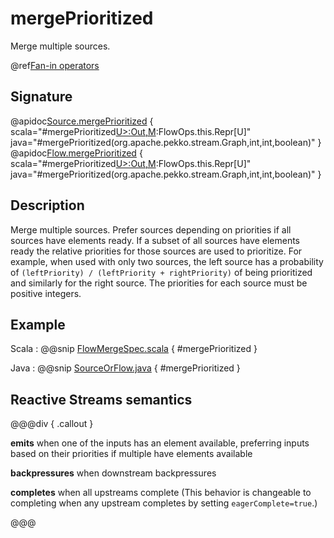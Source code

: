# mergePrioritized

Merge multiple sources.

@ref[Fan-in operators](../index.md#fan-in-operators)

## Signature

@apidoc[Source.mergePrioritized](Source) { scala="#mergePrioritized[U&gt;:Out,M](that:org.apache.pekko.stream.Graph[org.apache.pekko.stream.SourceShape[U],M],leftPriority:Int,rightPriority:Int,eagerComplete:Boolean):FlowOps.this.Repr[U]" java="#mergePrioritized(org.apache.pekko.stream.Graph,int,int,boolean)" }
@apidoc[Flow.mergePrioritized](Flow) { scala="#mergePrioritized[U&gt;:Out,M](that:org.apache.pekko.stream.Graph[org.apache.pekko.stream.SourceShape[U],M],leftPriority:Int,rightPriority:Int,eagerComplete:Boolean):FlowOps.this.Repr[U]" java="#mergePrioritized(org.apache.pekko.stream.Graph,int,int,boolean)" }

## Description

Merge multiple sources. Prefer sources depending on priorities if all sources have elements ready. If a subset of all
sources have elements ready the relative priorities for those sources are used to prioritize. For example, when used 
with only two sources, the left source has a probability of `(leftPriority) / (leftPriority + rightPriority)` of being 
prioritized and similarly for the right source. The priorities for each source must be positive integers. 

## Example
Scala
:   @@snip [FlowMergeSpec.scala](/stream-tests/src/test/scala/org/apache/pekko/stream/scaladsl/FlowMergeSpec.scala) { #mergePrioritized }

Java
:   @@snip [SourceOrFlow.java](/docs/src/test/java/jdocs/stream/operators/SourceOrFlow.java) { #mergePrioritized }

## Reactive Streams semantics

@@@div { .callout }

**emits** when one of the inputs has an element available, preferring inputs based on their priorities if multiple have elements available

**backpressures** when downstream backpressures

**completes** when all upstreams complete (This behavior is changeable to completing when any upstream completes by setting `eagerComplete=true`.)

@@@


